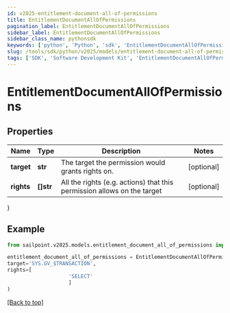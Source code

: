 ```yaml
---
id: v2025-entitlement-document-all-of-permissions
title: EntitlementDocumentAllOfPermissions
pagination_label: EntitlementDocumentAllOfPermissions
sidebar_label: EntitlementDocumentAllOfPermissions
sidebar_class_name: pythonsdk
keywords: ['python', 'Python', 'sdk', 'EntitlementDocumentAllOfPermissions', 'V2025EntitlementDocumentAllOfPermissions'] 
slug: /tools/sdk/python/v2025/models/entitlement-document-all-of-permissions
tags: ['SDK', 'Software Development Kit', 'EntitlementDocumentAllOfPermissions', 'V2025EntitlementDocumentAllOfPermissions']
---
```


# EntitlementDocumentAllOfPermissions


## Properties

Name | Type | Description | Notes
------------ | ------------- | ------------- | -------------
**target** | **str** | The target the permission would grants rights on. | [optional] 
**rights** | **[]str** | All the rights (e.g. actions) that this permission allows on the target | [optional] 
}

## Example

```python
from sailpoint.v2025.models.entitlement_document_all_of_permissions import EntitlementDocumentAllOfPermissions

entitlement_document_all_of_permissions = EntitlementDocumentAllOfPermissions(
target='SYS.GV_$TRANSACTION',
rights=[
                    'SELECT'
                    ]
)

```
[[Back to top]](#) 

